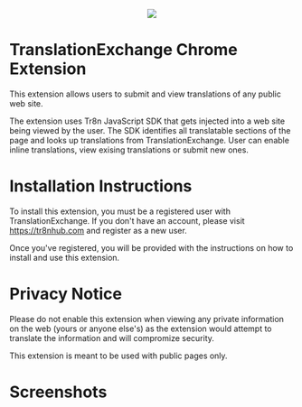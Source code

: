 <p align="center">
  <img src="https://raw.github.com/tr8n/tr8n/master/doc/screenshots/tr8nlogo.png">
</p>

TranslationExchange Chrome Extension
==================

This extension allows users to submit and view translations of any public web site. 

The extension uses Tr8n JavaScript SDK that gets injected into a web site being viewed by the user. The SDK identifies all translatable sections of the page and looks up translations from TranslationExchange. User can enable inline translations, view exising translations or submit new ones. 


Installation Instructions
==================

To install this extension, you must be a registered user with TranslationExchange. If you don't have an account, please visit https://tr8nhub.com and register as a new user. 

Once you've registered, you will be provided with the instructions on how to install and use this extension.


Privacy Notice
==================

Please do not enable this extension when viewing any private information on the web (yours or anyone else's) as the extension would attempt to translate the information and will compromize security.

This extension is meant to be used with public pages only.


Screenshots
==================


